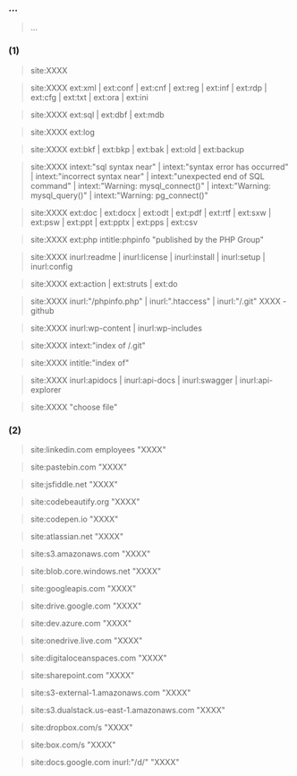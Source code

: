 ### ...

> ...

### (1)

> site:XXXX

> site:XXXX  ext:xml | ext:conf | ext:cnf | ext:reg | ext:inf | ext:rdp | ext:cfg | ext:txt | ext:ora | ext:ini

> site:XXXX  ext:sql | ext:dbf | ext:mdb

> site:XXXX  ext:log

> site:XXXX  ext:bkf | ext:bkp | ext:bak | ext:old | ext:backup

> site:XXXX  intext:"sql syntax near" | intext:"syntax error has occurred" | intext:"incorrect syntax near" | intext:"unexpected end of SQL command" | intext:"Warning: mysql_connect()" | intext:"Warning: mysql_query()" | intext:"Warning: pg_connect()"

> site:XXXX  ext:doc | ext:docx | ext:odt | ext:pdf | ext:rtf | ext:sxw | ext:psw | ext:ppt | ext:pptx | ext:pps | ext:csv

> site:XXXX  ext:php intitle:phpinfo "published by the PHP Group"

> site:XXXX  inurl:readme | inurl:license | inurl:install | inurl:setup | inurl:config

> site:XXXX  ext:action | ext:struts | ext:do

> site:XXXX  inurl:"/phpinfo.php" | inurl:".htaccess" | inurl:"/.git" XXXX -github

> site:XXXX  inurl:wp-content | inurl:wp-includes

> site:XXXX  intext:"index of /.git"

> site:XXXX  intitle:"index of"

> site:XXXX  inurl:apidocs | inurl:api-docs | inurl:swagger | inurl:api-explorer

> site:XXXX  "choose file"

### (2)

> site:linkedin.com employees "XXXX"

> site:pastebin.com "XXXX"

> site:jsfiddle.net "XXXX"

> site:codebeautify.org "XXXX"

> site:codepen.io "XXXX"

> site:atlassian.net "XXXX"

> site:s3.amazonaws.com "XXXX"

> site:blob.core.windows.net "XXXX"

> site:googleapis.com "XXXX"

> site:drive.google.com "XXXX"

> site:dev.azure.com "XXXX"

> site:onedrive.live.com "XXXX"

> site:digitaloceanspaces.com "XXXX"

> site:sharepoint.com "XXXX"

> site:s3-external-1.amazonaws.com "XXXX"

> site:s3.dualstack.us-east-1.amazonaws.com "XXXX"

> site:dropbox.com/s "XXXX"

> site:box.com/s "XXXX"

> site:docs.google.com inurl:"/d/" "XXXX"
